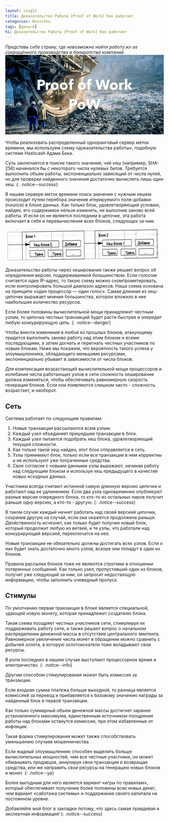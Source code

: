 ```yaml
---
layout: single
title: Доказательство Работы [Proof of Work] Как работает
categories: Novichku
tags: [деньги]
h1: Доказательство Работы [Proof of Work] Как работает
---
```

*Представь себе страну, где невозможно найти работу из-за сокращённого производства и банкротства компаний.*
![pow](/assets/images/novichku/pow.jpg)


Чтобы реализовать распределенный одноранговый сервер меток времени, мы используем схему «доказательства работы», подобную системе Hashcash Адама Бека. 

Суть заключается в поиске такого значения, чей хеш (например, SHA-256) начинался бы с некоторого числа нулевых битов. Требуется выполнить объем работы, экспоненциально зависящий от числа нулей, но для проверки найденного значения достаточно вычислить лишь один хеш.
{: .notice--success}

В нашем сервере меток времени поиск значения с нужным хешем происходит путем перебора значения итерируемого поля-добавки (nounce) в блоке данных. Как только блок, удовлетворяющий условию, найден, его содержимое нельзя изменить, не выполнив заново всей работы. И если он не является последним в цепочке, эта работа включает в себя и перевычисление всех блоков, следующих за ним.

 <a href="/assets/images/novichku/pow2.png" class="image-popup">
<img src="/assets/images/novichku/pow2.png" alt="pow">
</a>

Доказательство работы через хеширование также решает вопрос об определении версии, поддерживаемой большинством. Если голосом считается один IP-адрес, то такую схему можно скомпрометировать, если контролировать большой диапазон адресов. Наша схема основана на принципе «один процессор — один голос». Самая длинная из хеш-цепочек выражает мнение большинства, которое вложило в нее наибольшее количество ресурсов. 

Если более половины вычислительной мощи принадлежит честным узлам, то цепочка честных транзакций будет расти быстрее и опередит любую конкурирующую цепь. 
{: .notice--danger}

Чтобы внести изменения в любой из прошлых блоков, атакующему придется выполнить заново работу над этим блоком и всеми последующими, а затем догнать и перегнать честных участников по новым блокам. Ниже мы покажем, что вероятность такого успеха у злоумышленника, обладающего меньшими ресурсами, экспоненциально убывает в зависимости от числа блоков.
 
Для компенсации возрастающей вычислительной мощи процессоров и колебания числа работающих узлов в сети сложность хеширования должна изменяться, чтобы обеспечивать равномерную скорость генерации блоков. Если они появляются слишком часто - сложность возрастает, и наоборот.
 
## Сеть

Система работает по следующим правилам:
1.	Новые транзакции рассылаются всем узлам.
2.	Каждый узел объединяет пришедшие транзакции в блок.
3.	Каждый узел пытается подобрать хеш блока, удовлетворяющий текущей сложности.
4.	Как только такой хеш найден, этот блок отправляется в сеть.
5.	Узлы принимают блок, только если все транзакции в нем корректны и не используют уже потраченные средства.
6.	Свое согласие с новыми данными узлы выражают, начиная работу над следующим блоком и используя хеш предыдущего в качестве новых исходных данных.


Участники всегда считают истинной самую длинную версию цепочки и работают над ее удлинением. Если два узла одновременно опубликуют разные версии очередного блока, то кто-то из остальных пиров получит раньше одну версию, а кто-то - другую. 
{: .notice--success}

В таком случае каждый начнет работать над своей версией цепочки, сохранив другую на случай, если она окажется продолжена раньше. Двойственность исчезнет, как только будет получен новый блок, который продолжит любую из ветвей, и те узлы, что работали над конкурирующей версией, переключатся на нее.

Новые транзакции не обязательно должны достигать всех узлов. Если о них будет знать достаточно много узлов, вскоре они попадут в один из блоков. 

Правила рассылки блоков тоже не являются строгими в отношении потерянных сообщений. Как только узел, пропустивший один из блоков, получит уже следующий за ним, он запросит недостающую информацию, чтобы заполнить очевидный пропуск.

## Стимулы
По умолчанию первая транзакция в блоке является специальной, здающей новую монету, которая принадлежит создателю блока. 

Такая схема поощряет честных участников сети, стимулируя их поддерживать работу сети, а также решает вопрос о начальном распределении денежной массы в отсутствие центрального эмитента. Равномерное увеличение числа монет в обращении можно сравнить с добычей золота, в которую золотоискатели тоже вкладывают свои ресурсы. 

В роли последних в нашем случае выступают процессорное время и электричество.
{: .notice--info}

Другим способом стимулирования может быть комиссия за транзакции. 

Если входная сумма платежа больше выходной, то разница является комиссией за перевод и прибавляется к базовому значению награды за найденный блок в первой транзакции. 

Как только суммарный объем денежной массы достигнет заранее установленного максимума, единственным источником поощрения работы над блоками останутся комиссии, при этом избавленные от инфляции.

Такая форма стимулирования может также способствовать уменьшению случаев мошенничества. 

Если жадный злоумышленник способен выделить больше вычислительных мощностей, чем все честные участники, он может обманывать продавцов, аннулируя свои транзакции и возвращая средства, или же направить свои ресурсы на генерацию новых блоков и монет. 
{: .notice--ya}

Более выгодным для него является вариант «игры по правилам», который обеспечивает получение более половины всех новых денег, чем вариант «саботажа системы» и поддержания своего капитала на постоянном уровне.


Добавляйте мой блог в закладки потому, что здесь самая правдивая и экспертная информация!
{: .notice--success}